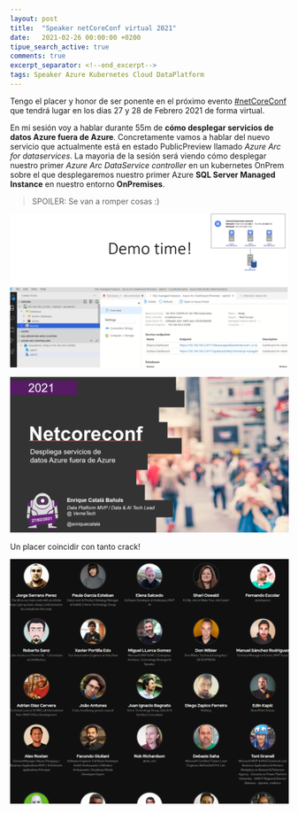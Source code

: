 ```yaml
---
layout: post
title:  "Speaker netCoreConf virtual 2021"
date:   2021-02-26 00:00:00 +0200
tipue_search_active: true
comments: true
excerpt_separator: <!--end_excerpt-->
tags: Speaker Azure Kubernetes Cloud DataPlatform
---
```


Tengo el placer y honor de ser ponente en el próximo evento [#netCoreConf](https://netcoreconf.com/) que tendrá lugar en los dias 27 y 28 de Febrero 2021 de forma virtual.

En mi sesión voy a hablar durante 55m de **cómo desplegar servicios de datos Azure fuera de Azure**. Concretamente vamos a hablar del nuevo servicio que actualmente está en estado PublicPreview llamado _Azure Arc for dataservices_. La mayoria de la sesión será viendo cómo desplegar nuestro primer _Azure Arc DataService controller_ en un kubernetes OnPrem sobre el que desplegaremos nuestro primer Azure **SQL Server Managed Instance** en nuestro entorno **OnPremises**.

>SPOILER: Se van a romper cosas :)

![demo](/img/posts/netcoreconf2021/demo.png)

<!--end_excerpt-->

[![slide](/img/posts/netcoreconf2021/slide.png)](https://netcoreconf.com/)

Un placer coincidir con tanto crack!

[![speakers](/img/posts/netcoreconf2021/speakers.png)](https://netcoreconf.com/)
